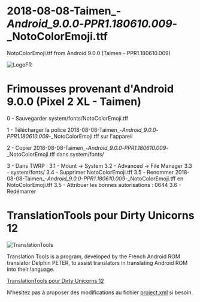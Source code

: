 # 2018-08-08-Taimen_-_Android_9.0.0_-_PPR1.180610.009_-_NotoColorEmoji.ttf
NotoColorEmoji.ttf from Android 9.0.0 (Taimen - PPR1.180610.009)

![LogoFR](https://image.noelshack.com/fichiers/2018/25/2/1529422087-2017-09-05-du-oreo-fr-500.jpeg)

# Frimousses provenant d'Android 9.0.0 (Pixel 2 XL - Taimen) #

0 - Sauvegarder system/fonts/NotoColorEmoji.tff

1 - Télécharger la police 2018-08-08-Taimen_-_Android_9.0.0_-_PPR1.180610.009_-_NotoColorEmoji.tff sur l'appareil

2 - Copier 2018-08-08-Taimen_-_Android_9.0.0_-_PPR1.180610.009_-_NotoColorEmoji.tff dans system/fonts/

3 - Dans TWRP :
3.1 - Mount -> System
3.2 - Advanced -> File Manager
3.3 - system/fonts/
3.4 - Supprimer NotoColorEmoji.tff
3.5 - Renommer 2018-08-08-Taimen_-_Android_9.0.0_-_PPR1.180610.009_-_NotoColorEmoji.tff en NotoColorEmoji.tff
3.5 - Attribuer les bonnes autorisations : 0644
3.6 - Redémarrer

# TranslationTools pour Dirty Unicorns 12 #
![TranslationTools](http://img4.hostingpics.net/pics/32262620161014194915TranslationToolspourDirtyUnicorns11.png)


Translation Tools is a program, developed by the French Android ROM translator Delphin PETER, to assist translators in translating Android ROM into their language.

[TranslationTools pour Dirty Unicorns 12](https://github.com/DelphinPETER/TranslationTools/tree/du80)

N'hésitez pas à proposer des modifications au fichier [project.xml](https://github.com/DelphinPETER/TranslationTools/blob/du80/project.xml) si besoin.
